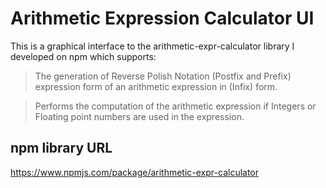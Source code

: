 # Arithmetic Expression Calculator UI
This is a graphical interface to the  arithmetic-expr-calculator library I developed on npm which  supports:

> The generation of Reverse Polish Notation (Postfix and Prefix) expression form of an arithmetic expression in (Infix) form.

> Performs the computation of the arithmetic expression if Integers or Floating point numbers are used in the expression.

## npm library URL
https://www.npmjs.com/package/arithmetic-expr-calculator

